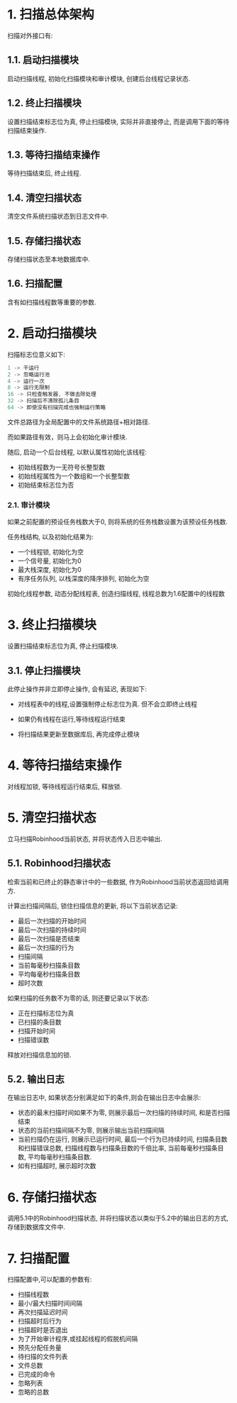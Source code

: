 
# 1. 扫描总体架构

扫描对外接口有: 
## 1.1. 启动扫描模块

启动扫描线程, 初始化扫描模块和审计模块, 创建后台线程记录状态.

## 1.2. 终止扫描模块

设置扫描结束标志位为真, 停止扫描模块, 实际并非直接停止, 而是调用下面的等待扫描结束操作.

## 1.3. 等待扫描结束操作
等待扫描结束后, 终止线程.

## 1.4. 清空扫描状态
清空文件系统扫描状态到日志文件中.

## 1.5. 存储扫描状态
存储扫描状态至本地数据库中.

## 1.6. 扫描配置
含有如扫描线程数等重要的参数.


# 2. 启动扫描模块

扫描标志位意义如下:
```c++
1 -> 干运行
2 -> 忽略运行池
4 -> 运行一次
8 -> 运行无限制
16 -> 只检查触发器, 不做去除处理
32 -> 扫描后不清除孤儿条目
64 -> 即使没有扫描完成也强制运行策略
```

文件总路径为全局配置中的文件系统路径+相对路径.

而如果路径有效，则马上会初始化审计模块.

随后, 启动一个后台线程, 以默认属性初始化该线程:
- 初始线程数为一无符号长整型数
- 初始线程属性为一个数组和一个长整型数
- 初始结束标志位为否


### 2.1. 审计模块

如果之前配置的预设任务栈数大于0, 则将系统的任务栈数设置为该预设任务栈数.

任务栈结构, 以及初始化结果为:
- 一个线程锁, 初始化为空
- 一个信号量, 初始化为0
- 最大栈深度, 初始化为0
- 有序任务队列, 以栈深度的降序排列, 初始化为空

<!-- 得到文件系统设备id,  -->
初始化线程参数, 动态分配线程表, 创造扫描线程, 线程总数为1.6配置中的线程数


# 3. 终止扫描模块

设置扫描结束标志位为真, 停止扫描模块.

## 3.1. 停止扫描模块

此停止操作并非立即停止操作, 会有延迟, 表现如下:

- 对线程表中的线程,设置强制停止标志位为真. 但不会立即终止线程

- 如果仍有线程在运行,等待线程运行结束

- 将扫描结果更新至数据库后, 再完成停止模块


# 4. 等待扫描结束操作

对线程加锁, 等待线程运行结束后, 释放锁.

# 5. 清空扫描状态

立马扫描Robinhood当前状态, 并将状态传入日志中输出.


## 5.1. Robinhood扫描状态

检索当前和已终止的静态审计中的一些数据, 作为Robinhood当前状态返回给调用方. 

计算出扫描间隔后, 锁住扫描信息的更新, 将以下当前状态记录:
- 最后一次扫描的开始时间
- 最后一次扫描的持续时间
- 最后一次扫描是否结束
- 最后一次扫描的行为
- 扫描间隔
- 当前每毫秒扫描条目数
- 平均每毫秒扫描条目数
- 超时次数

如果扫描的任务数不为零的话, 则还要记录以下状态:
- 正在扫描标志位为真
- 已扫描的条目数
- 扫描开始时间
- 扫描错误数

释放对扫描信息加的锁.

## 5.2. 输出日志
在输出日志中, 如果状态分别满足如下的条件,则会在输出日志中会展示:
- 状态的最末扫描时间如果不为零, 则展示最后一次扫描的持续时间, 和是否扫描结束
- 状态的当前扫描间隔不为零, 则展示输出当前扫描间隔
- 当前扫描仍在运行, 则展示已运行时间, 最后一个行为已持续时间, 扫描条目数和扫描错误总数, 扫描线程数与扫描条目数的千倍比率, 当前每毫秒扫描条目数, 平均每毫秒扫描条目数. 
- 如有扫描超时, 展示超时次数


# 6. 存储扫描状态

调用5.1中的Robinhood扫描状态, 并将扫描状态以类似于5.2中的输出日志的方式,存储到数据库文件中.




# 7. 扫描配置
扫描配置中,可以配置的参数有:
- 扫描线程数
- 最小/最大扫描时间间隔
- 再次扫描延迟时间
- 扫描超时后行为
- 扫描超时是否退出
- 为了开始审计程序,或挂起线程的假脱机间隔
- 预先分配任务量
- 待扫描的文件列表
- 文件总数
- 已完成的命令
- 忽略列表
- 忽略的总数
